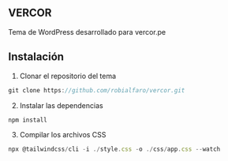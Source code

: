 ## VERCOR

Tema de WordPress desarrollado para vercor.pe

## Instalación

1. Clonar el repositorio del tema
```js
git clone https://github.com/robialfaro/vercor.git
```

2. Instalar las dependencias
```js
npm install
```

3. Compilar los archivos CSS
```js
npx @tailwindcss/cli -i ./style.css -o ./css/app.css --watch
```
